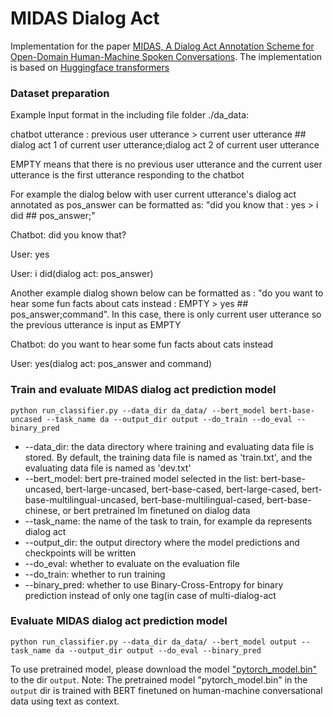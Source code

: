 # MIDAS Dialog Act
Implementation for the paper [MIDAS, A Dialog Act Annotation Scheme for Open-Domain Human-Machine Spoken Conversations](https://arxiv.org/abs/1908.10023). The implementation is based on [Huggingface transformers](https://github.com/huggingface/transformers)



### Dataset preparation
Example Input format in the including file folder ./da_data: 

chatbot utterance : previous user utterance > current user utterance ## dialog act 1 of current user utterance;dialog act 2 of current user utterance

EMPTY means that there is no previous user utterance and the current user utterance is the first utterance responding to the chatbot

For example the dialog below with user current utterance's dialog act annotated as pos_answer can be formatted as: "did you know that : yes > i did ## pos_answer;"

Chatbot: did you know that?

User: yes

User: i did(dialog act: pos_answer)

Another example dialog shown below can be formatted as : "do you want to hear some fun facts about cats instead : EMPTY > yes ## pos_answer;command". In this case, there is only current user utterance so the previous utterance is input as EMPTY

Chatbot: do you want to hear some fun facts about cats instead

User: yes(dialog act: pos_answer and command)

### Train and evaluate MIDAS dialog act prediction model
```
python run_classifier.py --data_dir da_data/ --bert_model bert-base-uncased --task_name da --output_dir output --do_train --do_eval --binary_pred
```
* --data_dir: the data directory where training and evaluating data file is stored. By default, the training data file is named as 'train.txt', and the evaluating data file is named as 'dev.txt'
* --bert_model: bert pre-trained model selected in the list: bert-base-uncased, bert-large-uncased, bert-base-cased, bert-large-cased, bert-base-multilingual-uncased, bert-base-multilingual-cased, bert-base-chinese, or bert pretrained lm finetuned on dialog data
* --task_name: the name of the task to train, for example da represents dialog act 
* --output_dir: the output directory where the model predictions and checkpoints will be written
* --do_eval: whether to evaluate on the evaluation file
* --do_train: whether to run training
* --binary_pred: whether to use Binary-Cross-Entropy for binary prediction instead of only one tag(in case of multi-dialog-act

### Evaluate MIDAS dialog act prediction model
```
python run_classifier.py --data_dir da_data/ --bert_model output --task_name da --output_dir output --do_eval --binary_pred
```
To use pretrained model, please download the model ["pytorch_model.bin"](https://drive.google.com/file/d/1ZaPncrWgBlUCV0ChNWzc6WN8WeVAv5Ql/view?usp=sharing) to the dir `output`.
Note: The pretrained model "pytorch_model.bin" in the `output` dir is trained with BERT finetuned on human-machine conversational data using text as context.

